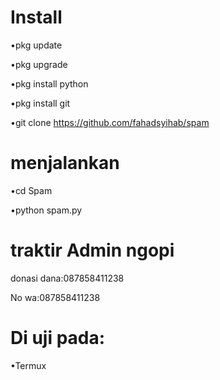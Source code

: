 # Install
•pkg update

•pkg upgrade

•pkg install python

•pkg install git

•git clone https://github.com/fahadsyihab/spam
# menjalankan
•cd Spam

•python spam.py

# traktir Admin ngopi
donasi dana:087858411238

No wa:087858411238

# Di uji pada:
•Termux

